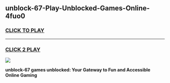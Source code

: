 
## unblock-67-Play-Unblocked-Games-Online-4fuo0
<h3>
<a href="https://premium76.site?title=unblock-67&ref=25A">CLICK TO PLAY</a></h3>
<hr>

<h3>
<a href="https://premium76.site?title=unblock-67&ref=25A">CLICK 2 PLAY</a>
  
</h3>

<a href="https://premium76.site?title=unblock-67&ref=25A"><img src="https://clearcache.store/games.png"></a>


**unblock-67 games unblocked: Your Gateway to Fun and Accessible Online Gaming**

